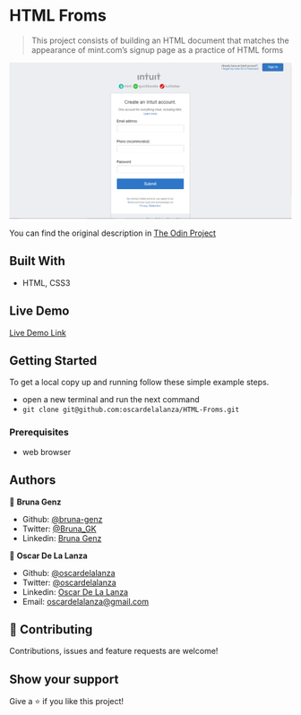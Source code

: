 # HTML Froms

> This project consists of building an HTML document that matches the appearance of mint.com’s signup page as a practice of HTML forms

![screenshot](./screenshot.PNG)

You can find the original description in [The Odin Project](https://www.theodinproject.com/courses/html5-and-css3/lessons/html-forms)

## Built With

- HTML, CSS3

## Live Demo

[Live Demo Link](https://rawcdn.githack.com/oscardelalanza/HTML-Froms/82f79af1b5886a969f66b29d1a7de4df3374bde4/index.html)


## Getting Started

To get a local copy up and running follow these simple example steps.
- open a new terminal and run the next command
- `git clone git@github.com:oscardelalanza/HTML-Froms.git`

### Prerequisites
- web browser

## Authors

👤 **Bruna Genz**

- Github: [@bruna-genz](https://github.com/bruna-genz)
- Twitter: [@Bruna_GK](https://twitter.com/Bruna_GK)
- Linkedin: [Bruna Genz](https://www.linkedin.com/in/brunagenz/)

👤 **Oscar De La Lanza**

- Github: [@oscardelalanza](https://github.com/oscardelalanza)
- Twitter: [@oscardelalanza](https://twitter.com/oscardelalanza)
- Linkedin: [Oscar De La Lanza](https://linkedin.com/in/oscardelalanza)
- Email: oscardelalanza@gmail.com

## 🤝 Contributing

Contributions, issues and feature requests are welcome!

## Show your support

Give a ⭐️ if you like this project!
